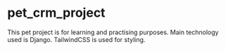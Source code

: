 # pet_crm_project
This pet project is for learning and practising purposes. Main technology used is Django.
TailwindCSS is used for styling.
